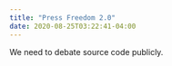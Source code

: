 ```yaml
---
title: "Press Freedom 2.0"
date: 2020-08-25T03:22:41-04:00
---
```



We need to debate source code publicly.
<!--more-->
